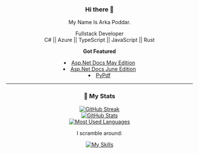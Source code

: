 <div align="center">
  
### Hi there 👋

My Name Is Arka Poddar.

Fullstack Developer<br/>
C# || Azure || TypeScript || JavaScript || Rust 

**Got Featured**

  <li><a href = "https://learn.microsoft.com/en-us/aspnet/core/whats-new/dotnet-aspnetcore.docs-mod5?view=aspnetcore-7.0#community-contributors"> Asp.Net Docs May Edition</a> </li>
    <li><a href = "https://learn.microsoft.com/en-us/aspnet/core/whats-new/dotnet-aspnetcore.docs-mod0?view=aspnetcore-7.0#community-contributors"> Asp.Net Docs June Edition</a> </li>
  <li><a href = "https://pypdf.readthedocs.io/en/latest/meta/CONTRIBUTORS.html"> PyPdf </a></li>


---

### 🔖 My Stats

[![GitHub Streak](https://github-readme-streak-stats.herokuapp.com?user=postmeback&theme=material-palenight&hide_border=true)](https://git.io/streak-stats)
  <br/>
[![GitHub Stats](https://github-readme-stats.vercel.app/api?username=postmeback&show_icons=true&hide_border=true&theme=material-palenight&count_private=true)](https://github.com/anuraghazra/github-readme-stats)
  <br/>
[![Most Used Languages](https://github-readme-stats.vercel.app/api/top-langs/?username=postmeback&theme=dark&hide_langs_below=1)](https://github.com/anuraghazra/github-readme-stats)

I scramble around:

[![My Skills](https://skillicons.dev/icons?i=ts,cs,dotnet,js,jquery,angular,azure,rust,python&theme=dark)](https://skillicons.dev)
</div>
